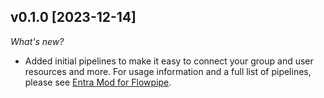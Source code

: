 ## v0.1.0 [2023-12-14]

_What's new?_

- Added initial pipelines to make it easy to connect your group and user resources and more. For usage information and a full list of pipelines, please see [Entra Mod for Flowpipe](https://hub.flowpipe.io/mods/turbot/entra).
